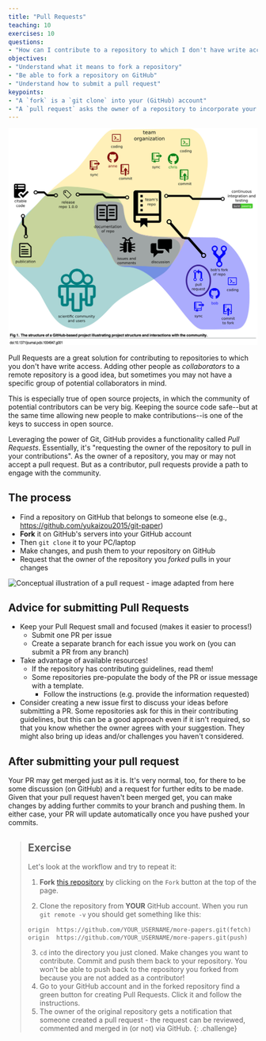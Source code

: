 ```yaml
---
title: "Pull Requests"
teaching: 10
exercises: 10
questions:
- "How can I contribute to a repository to which I don't have write access?"
objectives:
- "Understand what it means to fork a repository"
- "Be able to fork a repository on GitHub"
- "Understand how to submit a pull request"
keypoints:
- "A `fork` is a `git clone` into your (GitHub) account"
- "A `pull request` asks the owner of a repository to incorporate your changes"
---
```


![](../fig/github-based-project-pull-request.png)

Pull Requests are a great solution for contributing to repositories to which
you don't have write access.
Adding other people as *collaborators* to a remote repository is a good idea,
but sometimes you may not have a specific group of potential collaborators in mind.

This is especially true of open source projects,
in which the community of potential contributors can be very big.
Keeping the source code safe--but at the same time allowing new people to make contributions--is one of the keys to success in open source.

Leveraging the power of Git,
GitHub provides a functionality called *Pull Requests*.
Essentially, it's "requesting the owner of the repository to pull in
your contributions".
As the owner of a repository, you may or may not accept a pull request.
But as a contributor, pull requests provide a path to engage with the community.

## The process

- Find a repository on GitHub that belongs to someone else (e.g., https://github.com/yukaizou2015/git-paper)
- **Fork** it on GitHub's servers into your GitHub account
- Then `git clone` it to your PC/laptop
- Make changes, and push them to your repository on GitHub
- Request that the owner of the repository you *forked* pulls in your changes

![Conceptual illustration of a pull request - image adapted from [here](http://acrl.ala.org/techconnect/post/coding-collaboration-on-github)](../fig/github-diagram.png)

## Advice for submitting Pull Requests

- Keep your Pull Request small and focused (makes it easier to process!)
	- Submit one PR per issue
	- Create a separate branch for each issue you work on
	  (you can submit a PR from any branch)
- Take advantage of available resources!
	- If the repository has contributing guidelines, read them!
	- Some repositories pre-populate the body of the PR or issue message
	  with a template.
		- Follow the instructions (e.g. provide the information requested)
- Consider creating a new issue first to discuss your ideas before submitting a PR.
  Some repositories ask for this in their contributing guidelines,
  but this can be a good approach even if it isn't required,
  so that you know whether the owner agrees with your suggestion.
  They might also bring up ideas and/or challenges you haven't considered.

## After submitting your pull request

Your PR may get merged just as it is.
It's very normal, too, for there to be some discussion (on GitHub)
and a request for further edits to be made.
Given that your pull request haven't been merged get,
you can make changes by adding further commits to your branch and pushing them.
In either case, your PR will update automatically once you have pushed your commits.

> ## Exercise
> Let's look at the workflow and try to repeat it:
>
> 1. **Fork** [this
> repository](https://github.com/emdupre/more-papers.git)
> by  clicking on the `Fork` button at the top of the page.
>
> 2. Clone the repository from **YOUR** GitHub account. When you run `git remote -v`
> you should get something like this:
>
> 	```{.output}
>	origin	https://github.com/YOUR_USERNAME/more-papers.git(fetch)
> 	origin	https://github.com/YOUR_USERNAME/more-papers.git(push)
> 	```
>
> 3. `cd` into the directory you just cloned. Make changes you want to contribute.
> Commit and push them back to your repository.
> You won't be able to push back to the repository you forked from
> because you are not added as a contributor!
> 4. Go to your GitHub account and in the forked repository find a green button
> for creating Pull Requests. Click it and follow the instructions.
> 5. The owner of the original repository gets a notification that someone
> created a pull request - the request can be reviewed, commented and merged in
> (or not) via GitHub.
{: .challenge}
